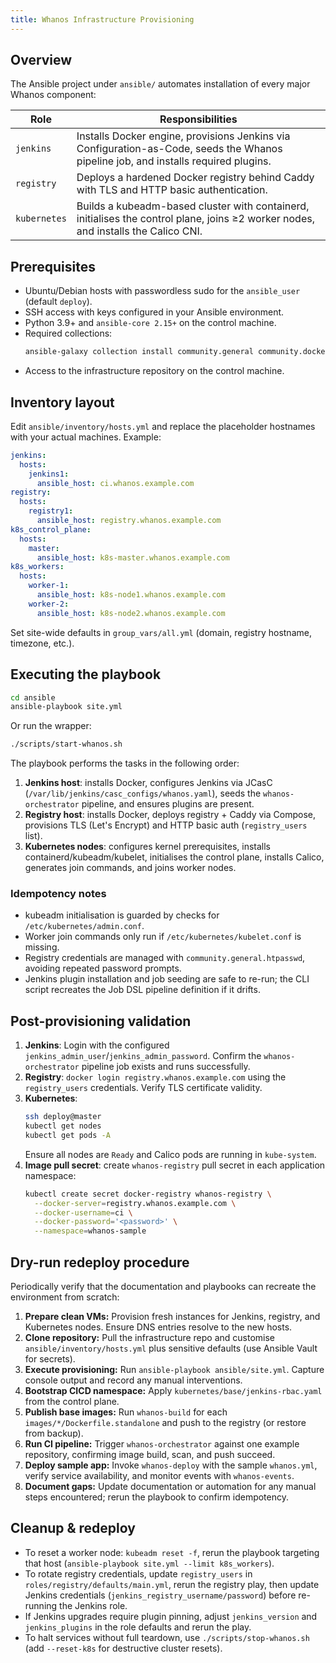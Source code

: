 ```yaml
---
title: Whanos Infrastructure Provisioning
---
```


## Overview

The Ansible project under `ansible/` automates installation of every major Whanos component:

| Role          | Responsibilities                                                                                             |
|---------------|---------------------------------------------------------------------------------------------------------------|
| `jenkins`     | Installs Docker engine, provisions Jenkins via Configuration-as-Code, seeds the Whanos pipeline job, and installs required plugins. |
| `registry`    | Deploys a hardened Docker registry behind Caddy with TLS and HTTP basic authentication.                      |
| `kubernetes`  | Builds a kubeadm-based cluster with containerd, initialises the control plane, joins ≥2 worker nodes, and installs the Calico CNI. |

## Prerequisites

- Ubuntu/Debian hosts with passwordless sudo for the `ansible_user` (default `deploy`).
- SSH access with keys configured in your Ansible environment.
- Python 3.9+ and `ansible-core 2.15+` on the control machine.
- Required collections:
  ```bash
  ansible-galaxy collection install community.general community.docker
  ```
- Access to the infrastructure repository on the control machine.

## Inventory layout

Edit `ansible/inventory/hosts.yml` and replace the placeholder hostnames with your actual machines. Example:

```yaml
jenkins:
  hosts:
    jenkins1:
      ansible_host: ci.whanos.example.com
registry:
  hosts:
    registry1:
      ansible_host: registry.whanos.example.com
k8s_control_plane:
  hosts:
    master:
      ansible_host: k8s-master.whanos.example.com
k8s_workers:
  hosts:
    worker-1:
      ansible_host: k8s-node1.whanos.example.com
    worker-2:
      ansible_host: k8s-node2.whanos.example.com
```

Set site-wide defaults in `group_vars/all.yml` (domain, registry hostname, timezone, etc.).

## Executing the playbook

```bash
cd ansible
ansible-playbook site.yml
```

Or run the wrapper:

```bash
./scripts/start-whanos.sh
```

The playbook performs the tasks in the following order:

1. **Jenkins host**: installs Docker, configures Jenkins via JCasC (`/var/lib/jenkins/casc_configs/whanos.yaml`), seeds the `whanos-orchestrator` pipeline, and ensures plugins are present.
2. **Registry host**: installs Docker, deploys registry + Caddy via Compose, provisions TLS (Let's Encrypt) and HTTP basic auth (`registry_users` list).
3. **Kubernetes nodes**: configures kernel prerequisites, installs containerd/kubeadm/kubelet, initialises the control plane, installs Calico, generates join commands, and joins worker nodes.

### Idempotency notes

- kubeadm initialisation is guarded by checks for `/etc/kubernetes/admin.conf`.
- Worker join commands only run if `/etc/kubernetes/kubelet.conf` is missing.
- Registry credentials are managed with `community.general.htpasswd`, avoiding repeated password prompts.
- Jenkins plugin installation and job seeding are safe to re-run; the CLI script recreates the Job DSL pipeline definition if it drifts.

## Post-provisioning validation

1. **Jenkins**: Login with the configured `jenkins_admin_user`/`jenkins_admin_password`. Confirm the `whanos-orchestrator` pipeline job exists and runs successfully.
2. **Registry**: `docker login registry.whanos.example.com` using the `registry_users` credentials. Verify TLS certificate validity.
3. **Kubernetes**:
   ```bash
   ssh deploy@master
   kubectl get nodes
   kubectl get pods -A
   ```
   Ensure all nodes are `Ready` and Calico pods are running in `kube-system`.
4. **Image pull secret**: create `whanos-registry` pull secret in each application namespace:
   ```bash
   kubectl create secret docker-registry whanos-registry \
     --docker-server=registry.whanos.example.com \
     --docker-username=ci \
     --docker-password='<password>' \
     --namespace=whanos-sample
   ```

## Dry-run redeploy procedure

Periodically verify that the documentation and playbooks can recreate the environment from scratch:

1. **Prepare clean VMs:** Provision fresh instances for Jenkins, registry, and Kubernetes nodes. Ensure DNS entries resolve to the new hosts.
2. **Clone repository:** Pull the infrastructure repo and customise `ansible/inventory/hosts.yml` plus sensitive defaults (use Ansible Vault for secrets).
3. **Execute provisioning:** Run `ansible-playbook ansible/site.yml`. Capture console output and record any manual interventions.
4. **Bootstrap CICD namespace:** Apply `kubernetes/base/jenkins-rbac.yaml` from the control plane.
5. **Publish base images:** Run `whanos-build` for each `images/*/Dockerfile.standalone` and push to the registry (or restore from backup).
6. **Run CI pipeline:** Trigger `whanos-orchestrator` against one example repository, confirming image build, scan, and push succeed.
7. **Deploy sample app:** Invoke `whanos-deploy` with the sample `whanos.yml`, verify service availability, and monitor events with `whanos-events`.
8. **Document gaps:** Update documentation or automation for any manual steps encountered; rerun the playbook to confirm idempotency.

## Cleanup & redeploy

- To reset a worker node: `kubeadm reset -f`, rerun the playbook targeting that host (`ansible-playbook site.yml --limit k8s_workers`).
- To rotate registry credentials, update `registry_users` in `roles/registry/defaults/main.yml`, rerun the registry play, then update Jenkins credentials (`jenkins_registry_username/password`) before re-running the Jenkins role.
- If Jenkins upgrades require plugin pinning, adjust `jenkins_version` and `jenkins_plugins` in the role defaults and rerun the play.
- To halt services without full teardown, use `./scripts/stop-whanos.sh` (add `--reset-k8s` for destructive cluster resets).
